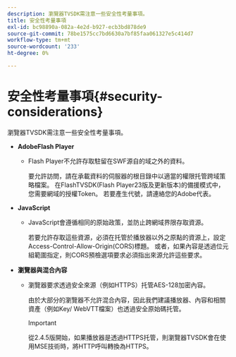 ```yaml
---
description: 瀏覽器TVSDK需注意一些安全性考量事項。
title: 安全性考量事項
exl-id: bc98890a-082a-4e2d-b927-ecb3bd878de9
source-git-commit: 78be1575cc7bd6630a7bf85faa061327e5c414d7
workflow-type: tm+mt
source-wordcount: '233'
ht-degree: 0%

---
```


# 安全性考量事項{#security-considerations}

瀏覽器TVSDK需注意一些安全性考量事項。

* **AdobeFlash Player**

   * Flash Player不允許存取駐留在SWF源自的域之外的資料。

      要允許訪問，請在承載資料的伺服器的根目錄中以適當的權限托管跨域策略檔案。 在FlashTVSDK(Flash Player23版及更新版本)的備援模式中，您需要網域的授權Token。 若要產生代號，請連絡您的Adobe代表。

* **JavaScript**

   * JavaScript會遵循相同的原始政策，並防止跨網域界限存取資源。

      若要允許存取這些資源，必須在托管於播放器以外之原點的資源上，設定Access-Control-Allow-Origin(CORS)標題。 或者，如果內容是透過位元組範圍指定，則CORS預檢選項要求必須指出來源允許這些要求。

* **瀏覽器與混合內容**

   * 瀏覽器要求透過安全來源（例如HTTPS）托管AES-128加密內容。

      由於大部分的瀏覽器不允許混合內容，因此我們建議播放器、內容和相關資產（例如Key/ WebVTT檔案）也透過安全原始碼托管。

      >[!IMPORTANT]
      >
      >從2.4.5版開始，如果播放器是透過HTTPS托管，則瀏覽器TVSDK會在使用MSE技術時，將HTTP呼叫轉換為HTTPS。
